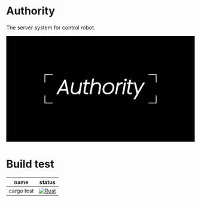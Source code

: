 # Authority
The server system for control robot.

![](./authority.png)

# Build test
|name|status|
|:--:|:--:|
|cargo test|[![Rust](https://github.com/motii8128/hrcs/actions/workflows/rust.yml/badge.svg)](https://github.com/motii8128/hrcs/actions/workflows/rust.yml)|

